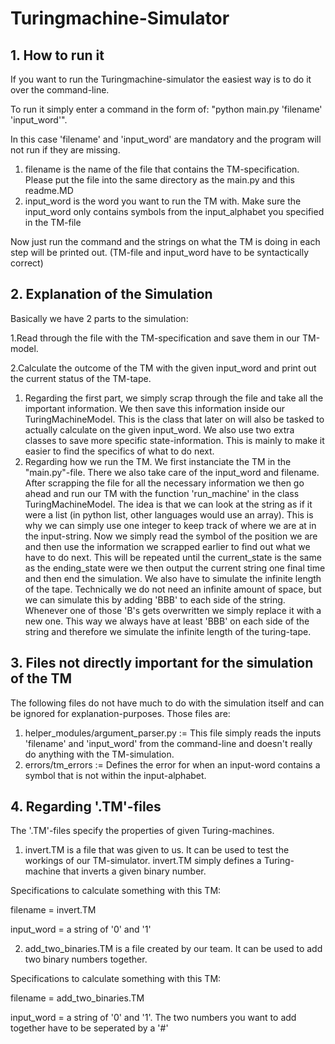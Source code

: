 # Turingmachine-Simulator

## 1. How to run it

If you want to run the Turingmachine-simulator the easiest way is to do it over the command-line.

To run it simply enter a command in the form of: "python main.py 'filename' 'input_word'".

In this case 'filename' and 'input_word' are mandatory and the program will not run if they are missing.
1. filename is the name of the file that contains the TM-specification. Please put the file into the same directory as the main.py and this readme.MD
2. input_word is the word you want to run the TM with. Make sure the input_word only contains symbols from the input_alphabet you specified in the TM-file

Now just run the command and the strings on what the TM is doing in each step will be printed out. (TM-file and input_word have to be syntactically correct)

## 2. Explanation of the Simulation

Basically we have 2 parts to the simulation:

1.Read through the file with the TM-specification and save them in our TM-model.

2.Calculate the outcome of the TM with the given input_word and print out the current status of the TM-tape.

1. Regarding the first part, we simply scrap through the file and take all the important information. We then save this information inside our TuringMachineModel. This is the class that later on will also be tasked to actually calculate on the given input_word. We also use two extra classes to save more specific state-information. This is mainly to make it easier to find the specifics of what to do next.
2. Regarding how we run the TM. We first instanciate the TM in the "main.py"-file. There we also take care of the input_word and filename. After scrapping the file for all the necessary information we then go ahead and run our TM with the function 'run_machine' in the class TuringMachineModel. The idea is that we can look at the string as if it were a list (in python list, other languages would use an array). This is why we can simply use one integer to keep track of where we are at in the input-string. Now we simply read the symbol of the position we are and then use the information we scrapped earlier to find out what we have to do next. This will be repeated until the current_state is the same as the ending_state were we then output the current string one final time and then end the simulation. We also have to simulate the infinite length of the tape. Technically we do not need an infinite amount of space, but we can simulate this by adding 'BBB' to each side of the string. Whenever one of those 'B's gets overwritten we simply replace it with a new one. This way we always have at least 'BBB' on each side of the string and therefore we simulate the infinite length of the turing-tape.

## 3. Files not directly important for the simulation of the TM

The following files do not have much to do with the simulation itself and can be ignored for explanation-purposes.
Those files are:
1. helper_modules/argument_parser.py := This file simply reads the inputs 'filename' and 'input_word' from the command-line and doesn't really do anything with the TM-simulation.
2. errors/tm_errors := Defines the error for when an input-word contains a symbol that is not within the input-alphabet.


## 4. Regarding '.TM'-files

The '.TM'-files specify the properties of given Turing-machines.
1. invert.TM is a file that was given to us. It can be used to test the workings of our TM-simulator. invert.TM simply defines a Turing-machine that inverts a given binary number.

Specifications to calculate something with this TM:

filename = invert.TM

input_word = a string of '0' and '1'


2. add_two_binaries.TM is a file created by our team. It can be used to add two binary numbers together.

Specifications to calculate something with this TM:

filename = add_two_binaries.TM

input_word = a string of '0' and '1'. The two numbers you want to add together have to be seperated by a '#'